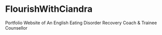 # FlourishWithCiandra
Portfolio Website of An English Eating Disorder Recovery Coach &amp; Trainee Counsellor
